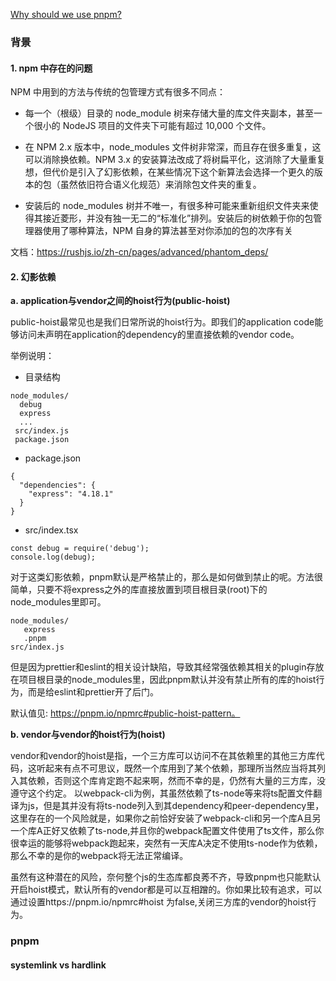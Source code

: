 [Why should we use pnpm?](https://medium.com/pnpm/why-should-we-use-pnpm-75ca4bfe7d93)

### 背景
#### 1. npm 中存在的问题

NPM 中用到的方法与传统的包管理方式有很多不同点：

- 每一个（根级）目录的 node_module 树来存储大量的库文件夹副本，甚至一个很小的 NodeJS 项目的文件夹下可能有超过 10,000 个文件。

- 在 NPM 2.x 版本中，node_modules 文件树非常深，而且存在很多重复，这可以消除换依赖。NPM 3.x 的安装算法改成了将树扁平化，这消除了大量重复想，但代价是引入了幻影依赖，在某些情况下这个新算法会选择一个更久的版本的包（虽然依旧符合语义化规范）来消除包文件夹的重复。

- 安装后的 node_modules 树并不唯一，有很多种可能来重新组织文件夹来使得其接近菱形，并没有独一无二的“标准化”排列。安装后的树依赖于你的包管理器使用了哪种算法，NPM 自身的算法甚至对你添加的包的次序有关

文档：https://rushjs.io/zh-cn/pages/advanced/phantom_deps/

#### 2. 幻影依赖
**a. application与vendor之间的hoist行为(public-hoist)**

 public-hoist最常见也是我们日常所说的hoist行为。即我们的application code能够访问未声明在application的dependency的里直接依赖的vendor code。

 举例说明：
- 目录结构
```
node_modules/
  debug
  express
  ...
 src/index.js
 package.json
```
- package.json
```
{
  "dependencies": {
    "express": "4.18.1"
  }
}
```
- src/index.tsx
```
const debug = require('debug');
console.log(debug);
```

对于这类幻影依赖，pnpm默认是严格禁止的，那么是如何做到禁止的呢。方法很简单，只要不将express之外的库直接放置到项目根目录(root)下的node_modules里即可。

```
node_modules/
   express
   .pnpm
src/index.js
```
但是因为prettier和eslint的相关设计缺陷，导致其经常强依赖其相关的plugin存放在项目根目录的node_modules里，因此pnpm默认并没有禁止所有的库的hoist行为，而是给eslint和prettier开了后门。

默认值见: https://pnpm.io/npmrc#public-hoist-pattern。

**b. vendor与vendor的hoist行为(hoist)**

vendor和vendor的hoist是指，一个三方库可以访问不在其依赖里的其他三方库代码，这听起来有点不可思议，既然一个库用到了某个依赖，那理所当然应当将其列入其依赖，否则这个库肯定跑不起来啊，然而不幸的是，仍然有大量的三方库，没遵守这个约定。
以webpack-cli为例，其虽然依赖了ts-node等来将ts配置文件翻译为js，但是其并没有将ts-node列入到其dependency和peer-dependency里，这里存在的一个风险就是，如果你之前恰好安装了webpack-cli和另一个库A且另一个库A正好又依赖了ts-node,并且你的webpack配置文件使用了ts文件，那么你很幸运的能够将webpack跑起来，突然有一天库A决定不使用ts-node作为依赖，那么不幸的是你的webpack将无法正常编译。

虽然有这种潜在的风险，奈何整个js的生态库都良莠不齐，导致pnpm也只能默认开启hoist模式，默认所有的vendor都是可以互相蹭的。你如果比较有追求，可以通过设置https://pnpm.io/npmrc#hoist 为false,关闭三方库的vendor的hoist行为。

### pnpm
#### systemlink vs hardlink
